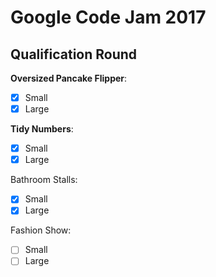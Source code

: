 # Google Code Jam 2017

## Qualification Round

**Oversized Pancake Flipper**: 
- [x] Small
- [x] Large

**Tidy Numbers**:
- [x] Small
- [x] Large

Bathroom Stalls: 
- [x] Small 
- [x] Large

Fashion Show: 
- [ ] Small
- [ ] Large
